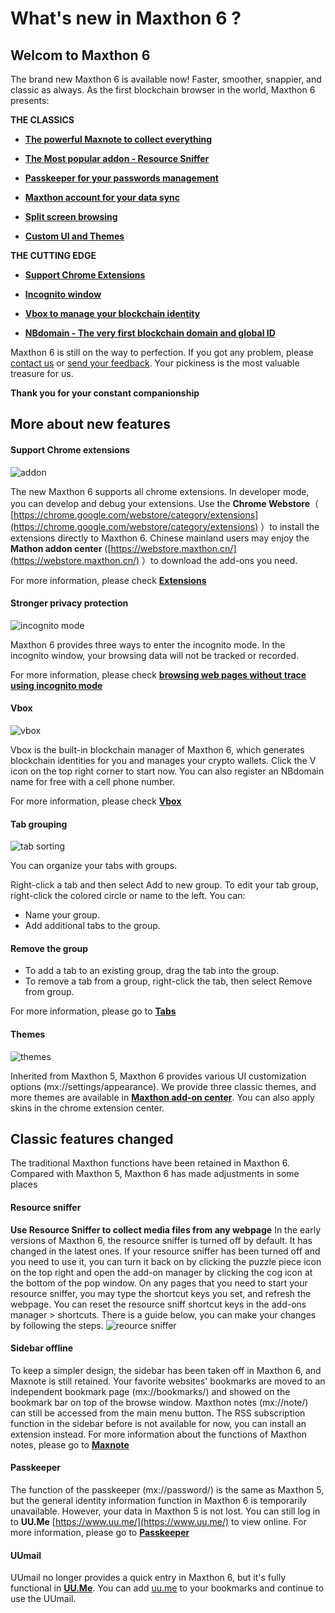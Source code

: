 # What's new in Maxthon 6 ?

## Welcom to Maxthon 6

The brand new Maxthon 6 is available now! Faster, smoother, snappier, and classic as always. As the first blockchain browser in the world, Maxthon 6 presents:

**THE CLASSICS**

- [**The powerful Maxnote to collect everything**](08-mxnote)

- [**The Most popular addon - Resource Sniffer**](#Resource-sniffer)

- [**Passkeeper for your passwords management**](10-password)

- [**Maxthon account for your data sync**](02-cloudsync)

- [**Split screen browsing**](05-browse?id=webpage-zoom-full-screen-split-screen)

- [**Custom UI and Themes**](00-introduction?id=-customized-interface)

**THE CUTTING EDGE**

- [**Support Chrome Extensions**](12-extensions)

- [**Incognito window**](05-browse?id=incognito-mode)

- [**Vbox to manage your blockchain identity**](11-vbox)

- [**NBdomain - The very first blockchain domain and global ID**](11-vbox?id=apply-for-the-free-nbdomain)

Maxthon 6 is still on the way to perfection. If you got any problem, please [contact us](https://www.maxthon.com/contact/) or [send your feedback](https://www.facebook.com/maxthon). Your pickiness is the most valuable treasure for us.

**Thank you for your constant companionship**

## More about new features

#### Support Chrome extensions

![addon](images/addons.gif "= 85%, 85%")

The new Maxthon 6 supports all chrome extensions. In developer mode, you can develop and debug your extensions. Use the **Chrome Webstore**（ [https://chrome.google.com/webstore/category/extensions](https://chrome.google.com/webstore/category/extensions) ）to install the extensions directly to Maxthon 6. Chinese mainland users may enjoy the **Mathon addon center** ([https://webstore.maxthon.cn/](https://webstore.maxthon.cn/) ）to download the add-ons you need.

For more information, please check [**Extensions**](12-extensions)

#### Stronger privacy protection

![incognito mode](images/Incognito.gif "= 85%, 85%")

Maxthon 6 provides three ways to enter the incognito mode. In the incognito window, your browsing data will not be tracked or recorded.

For more information, please check [**browsing web pages without trace using incognito mode**](05-browse?id=browsing_web_pages_without_trace_using_incognito_mode)

#### Vbox

![vbox](images/vboxen.gif "=85%,85%")

Vbox is the built-in blockchain manager of Maxthon 6, which generates blockchain identities for you and manages your crypto wallets. Click the V icon on the top right corner to start now.
You can also register an NBdomain name for free with a cell phone number.

For more information, please check [**Vbox**](11-vbox)

#### Tab grouping

![tab sorting](images/tabgroup.gif "= 85%, 85%")

You can organize your tabs with groups.

Right-click a tab and then select Add to new group.
To edit your tab group, right-click the colored circle or name to the left. You can:

- Name your group.
- Add additional tabs to the group.

#### Remove the group <!-- {docsify-ignore} -->

- To add a tab to an existing group, drag the tab into the group.
- To remove a tab from a group, right-click the tab, then select Remove from group.

For more information, please go to [**Tabs**](04-tab)

#### Themes

![themes](images/themes.gif "= 85%, 85%")

Inherited from Maxthon 5, Maxthon 6 provides various UI customization options (mx://settings/appearance). We provide three classic themes, and more themes are available in [**Maxthon add-on center**](https://webstore.maxthon.cn/). You can also apply skins in the chrome extension center.

## Classic features changed

The traditional Maxthon functions have been retained in Maxthon 6. Compared with Maxthon 5, Maxthon 6 has made adjustments in some places

#### Resource sniffer

**Use Resource Sniffer to collect media files from any webpage**
In the early versions of Maxthon 6, the resource sniffer is turned off by default. It has changed in the latest ones. If your resource sniffer has been turned off and you need to use it, you can turn it back on by clicking the puzzle piece icon on the top right and open the add-on manager by clicking the cog icon at the bottom of the pop window.
On any pages that you need to start your resource sniffer, you may type the shortcut keys you set, and refresh the webpage. You can reset the resource sniff shortcut keys in the add-ons manager > shortcuts.
There is a guide below, you can make your changes by following the steps.
![reource sniffer](images/sniffer.gif "= 85%, 85%")

#### Sidebar offline

To keep a simpler design, the sidebar has been taken off in Maxthon 6, and Maxnote is still retained. Your favorite websites' bookmarks are moved to an independent bookmark page (mx://bookmarks/) and showed on the bookmark bar on top of the browse window. Maxthon notes (mx://note/) can still be accessed from the main menu button. The RSS subscription function in the sidebar before is not available for now, you can install an extension instead.
For more information about the functions of Maxthon notes, please go to [**Maxnote**](08-mxnote)

#### Passkeeper

The function of the passkeeper (mx://password/) is the same as Maxthon 5, but the general identity information function in Maxthon 6 is temporarily unavailable. However, your data in Maxthon 5 is not lost. You can still log in to **UU.Me** [https://www.uu.me/](https://www.uu.me/) to view online.
For more information, please go to [**Passkeeper**](10-passwords)

#### UUmail

UUmail no longer provides a quick entry in Maxthon 6, but it's fully functional in [**UU.Me**](https://www.uu.me/). You can add [uu.me](https://www.uu.me/) to your bookmarks and continue to use the UUmail.
